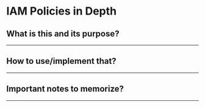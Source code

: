 # IAM Policies in Depth

## What is this and its purpose?

---

## How to use/implement that?

---

## Important notes to memorize?

---
